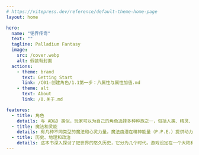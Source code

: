 ```yaml
---
# https://vitepress.dev/reference/default-theme-home-page
layout: home

hero:
  name: "钯界传奇"
  text: ""
  tagline: Palladium Fantasy
  image: 
    src: /cover.webp
    alt: 假装有封面
  actions:
    - theme: brand
      text: Getting Start
      link: /C01-创建角色/1.1第一步：八属性与属性加值.md
    - theme: alt
      text: About
      link: /0.关于.md

features:
  - title: 角色
    details: 与 AD&D 类似，玩家可以为自己的角色选择多种种族之一，包括人类、精灵、侏儒和矮人。与 AD&D 不同的是，玩家还可以选择其他几个种族，包括穴居人、狗头人、妖精、兽人、幻形灵、巨魔和狼人（人类/狼的混合种族）。
  - title: 魔法和灵能
    details: 有几种不同类型的魔法和心灵力量。魔法由潜在精神能量（P.P.E.）提供动力，而精神力量则由内在力量点（I.S.P.）提供动力。
  - title: 历史、地理和政治
    details: 这本书深入探讨了钯世界的悠久历史，它分为几个时代。游戏设定在一个大陆和附近的几个岛屿上。气候变化多样，从南部的热带气候到北部的亚北极气候。大陆和岛屿分为几个国家。此外，还有种族联盟和敌对——比如，虽然人类与精灵和矮人都结盟，但这两个种族仍然彼此敌对，因为他们之间在一万年前就结束了战争。
---
```

